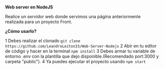**Web server en NodeJS**

Realice un servidor web donde servimos una página anteriormente realizada para un proyecto Front.

**¿Cómo usarlo?**

1 Debes realizar el clonado `git clone https://github.com/LeandroLeiton33/Web-Server-Nodejs`
2 Abir en tu editor de código y hacer en la terminal `npm install`
3 Debes armar tu variable de entorno .env con la plantilla que dejo disponible.(Recomendado port:3000 y carpeta "public").
4 Ya puedes ejecutar el proyecto usando `npm start`